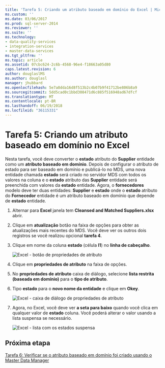 ```yaml
---
title: 'Tarefa 5: Criando um atributo baseado em domínio do Excel | Microsoft Docs'
ms.custom: ''
ms.date: 03/06/2017
ms.prod: sql-server-2014
ms.reviewer: ''
ms.suite: ''
ms.technology:
- data-quality-services
- integration-services
- master-data-services
ms.tgt_pltfrm: ''
ms.topic: article
ms.assetid: 07cbc624-2c6b-4568-96e4-f18663a05d80
caps.latest.revision: 6
author: douglaslMS
ms.author: douglasl
manager: jhubbard
ms.openlocfilehash: 5e7a8dda16d8f513b2c4b07b9f41712be806b8a9
ms.sourcegitcommit: 5dd5cad0c1bbd308471d6c885f516948ad67dfcf
ms.translationtype: MT
ms.contentlocale: pt-BR
ms.lasthandoff: 06/19/2018
ms.locfileid: "36115331"
---
```

# <a name="task-5-creating-a-domain-based-attribute-from-excel"></a>Tarefa 5: Criando um atributo baseado em domínio no Excel
  Nesta tarefa, você deve converter o **estado** atributo do **Supplier** entidade como um **atributo baseado em domínio**. Depois de configurar o atributo de estado para ser baseado em domínio e publicá-lo no MDS, uma nova entidade chamada **estado** será criado no servidor MDS com todos os valores na coluna e o **estado** atributo das **Supplier** entidade será preenchida com valores da **estado** entidade. Agora, o **fornecedores** modelo deve ter duas entidades: **Supplier** e **estado** onde o **estado** atributo do  **Fornecedor** entidade é um atributo baseado em domínio que depende de **estado** entidade.  
  
1.  Alternar para **Excel** janela tem **Cleansed and Matched Suppliers.xlsx** abrir.  
  
2.  Clique em **atualização** botão na faixa de opções para obter as atualizações mais recentes do MDS. Você deve ver os outros dois registros se você realizou opcional **tarefa 4**.  
  
3.  Clique em nome da coluna **estado** (célula **I1**) no **linha de cabeçalho**.  
  
     ![Excel - botão de propriedades de atributo](../../2014/tutorials/media/et-creatingadomainbasedattributefromexcel-01.jpg "Excel - botão de propriedades de atributo")  
  
4.  Clique em **propriedades de atributo** na faixa de opções.  
  
5.  No **propriedades de atributo** caixa de diálogo, selecione **lista restrita (baseada em domínio)** para o **tipo de atributo**.  
  
6.  Tipo **estado** para o **novo nome da entidade** e clique em **Okey**.  
  
     ![Excel - caixa de diálogo de propriedades de atributo](../../2014/tutorials/media/et-creatingadomainbasedattributefromexcel-02.jpg "Excel - caixa de diálogo de propriedades de atributo")  
  
7.  Agora, no Excel, você deve ver **a seta para baixo** quando você clica em qualquer valor de **estado** coluna. Você poderá alterar o valor usando a lista suspensa se necessário.  
  
     ![Excel - lista com os estados suspensa](../../2014/tutorials/media/et-creatingadomainbasedattributefromexcel-03.jpg "Excel - lista com os estados suspensa")  
  
## <a name="next-step"></a>Próxima etapa  
 [Tarefa 6: Verificar se o atributo baseado em domínio foi criado usando o Master Data Manager](../../2014/tutorials/task-6-verify-domain-based-attribute-master-data-manager.md)  
  
  